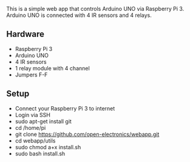 This is a simple web app that controls Arduino UNO via Raspberry Pi 3.
Arduino UNO is connected with 4 IR sensors and 4 relays.

## Hardware
- Raspberry Pi 3
- Arduino UNO
- 4 IR sensors
- 1 relay module with 4 channel
- Jumpers F-F

## Setup
- Connect your Raspberry Pi 3 to internet
- Login via SSH
- sudo apt-get install git
- cd /home/pi
- git clone https://github.com/open-electronics/webapp.git
- cd webapp/utils
- sudo chmod a+x install.sh
- sudo bash install.sh



